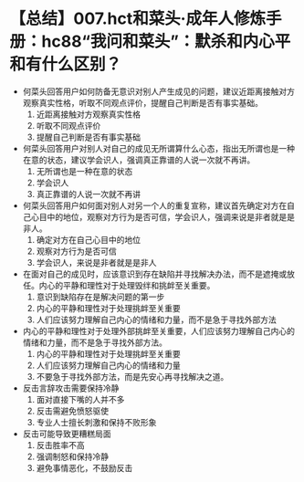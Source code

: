 # 【总结】007.hct和菜头·成年人修炼手册：hc88“我问和菜头”：默杀和内心平和有什么区别？

-   何菜头回答用户如何防备无意识对别人产生成见的问题，建议近距离接触对方观察真实性格，听取不同观点评价，提醒自己判断是否有事实基础。
    1.  近距离接触对方观察真实性格
    2.  听取不同观点评价
    3.  提醒自己判断是否有事实基础
-   何菜头回答用户对别人对自己的成见无所谓算什么心态，指出无所谓也是一种在意的状态，建议学会识人，强调真正靠谱的人说一次就不再讲。
    1.  无所谓也是一种在意的状态
    2.  学会识人
    3.  真正靠谱的人说一次就不再讲
-   何菜头回答用户如何面对别人对另一个人的重复宣称，建议首先确定对方在自己心目中的地位，观察对方行为是否可信，学会识人，强调来说是非者就是是非人。
    1.  确定对方在自己心目中的地位
    2.  观察对方行为是否可信
    3.  学会识人，来说是非者就是是非人
-   在面对自己的成见时，应该意识到存在缺陷并寻找解决办法，而不是遮掩或放任。内心的平静和理性对于处理毁绊和挑衅至关重要。
    1.  意识到缺陷存在是解决问题的第一步
    2.  内心的平静和理性对于处理挑衅至关重要
    3.  人们应该努力理解自己内心的情绪和力量，而不是急于寻找外部方法
-   内心的平静和理性对于处理外部挑衅至关重要，人们应该努力理解自己内心的情绪和力量，而不是急于寻找外部方法。
    1.  内心的平静和理性对于处理挑衅至关重要
    2.  人们应该努力理解自己内心的情绪和力量
    3.  不要急于寻找外部方法，而是先安心再寻找解决之道。
-   反击言辞攻击需要保持冷静
    1.  面对直接下嘴的人并不多
    2.  反击需避免愤怒驱使
    3.  专业人士擅长刺激和保持不败形象
-   反击可能导致更糟糕局面
    1.  反击胜率不高
    2.  强调制怒和保持冷静
    3.  避免事情恶化，不鼓励反击